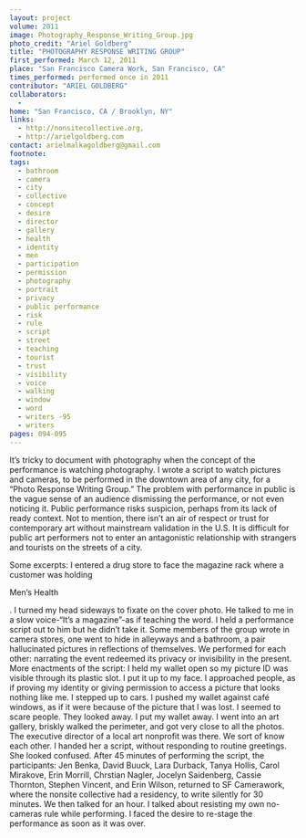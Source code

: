 ```yaml
---
layout: project
volume: 2011
image: Photography_Response_Writing_Group.jpg
photo_credit: "Ariel Goldberg"
title: "PHOTOGRAPHY RESPONSE WRITING GROUP"
first_performed: March 12, 2011
place: "San Francisco Camera Work, San Francisco, CA"
times_performed: performed once in 2011
contributor: "ARIEL GOLDBERG"
collaborators: 
  - 
home: "San Francisco, CA / Brooklyn, NY"
links: 
  - http://nonsitecollective.org,
  - http://arielgoldberg.com
contact: arielmalkagoldberg@gmail.com
footnote: 
tags: 
  - bathroom
  - camera
  - city
  - collective
  - concept
  - desire
  - director
  - gallery
  - health
  - identity
  - men
  - participation
  - permission
  - photography
  - portrait
  - privacy
  - public performance
  - risk
  - rule
  - script
  - street
  - teaching
  - tourist
  - trust
  - visibility
  - voice
  - walking
  - window
  - word
  - writers -95
  - writers
pages: 094-095
---
```


It’s tricky to document with photography when the concept of the performance is watching photography. I wrote a script to watch pictures and cameras, to be performed in the downtown area of any city, for a “Photo Response Writing Group.” The problem with performance in public is the vague sense of an audience dismissing the performance, or not even noticing it. Public performance risks suspicion, perhaps from its lack of ready context. Not to mention, there isn’t an air of respect or trust for contemporary art without mainstream validation in the U.S. It is difficult for public art performers not to enter an antagonistic relationship with strangers and tourists on the streets of a city. 

Some excerpts: I entered a drug store to face the magazine rack where a customer was holding 

Men’s Health

. I turned my head sideways to fixate on the cover photo. He talked to me in a slow voice-“It’s a magazine”-as if teaching the word. I held a performance script out to him but he didn’t take it. Some members of the group wrote in camera stores, one went to hide in alleyways and a bathroom, a pair hallucinated pictures in reflections of themselves. We performed for each other: narrating the event redeemed its privacy or invisibility in the present. More enactments of the script: I held my wallet open so my picture ID was visible through its plastic slot. I put it up to my face. I approached people, as if proving my identity or giving permission to access a picture that looks nothing like me. I stepped up to cars. I pushed my wallet against café windows, as if it were because of the picture that I was lost. I seemed to scare people. They looked away. I put my wallet away. I went into an art gallery, briskly walked the perimeter, and got very close to all the photos. The executive director of a local art nonprofit was there. We sort of know each other. I handed her a script, without responding to routine greetings. She looked confused. After 45 minutes of performing the script, the participants: Jen Benka, David Buuck, Lara Durback, Tanya Hollis, Carol Mirakove, Erin Morrill, Chrstian Nagler, Jocelyn Saidenberg, Cassie Thornton, Stephen Vincent, and Erin Wilson, returned to SF Camerawork, where the nonsite collective had a residency, to write silently for 30 minutes. We then talked for an hour. I talked about resisting my own no-cameras rule while performing. I faced the desire to re-stage the performance as soon as it was over. 
